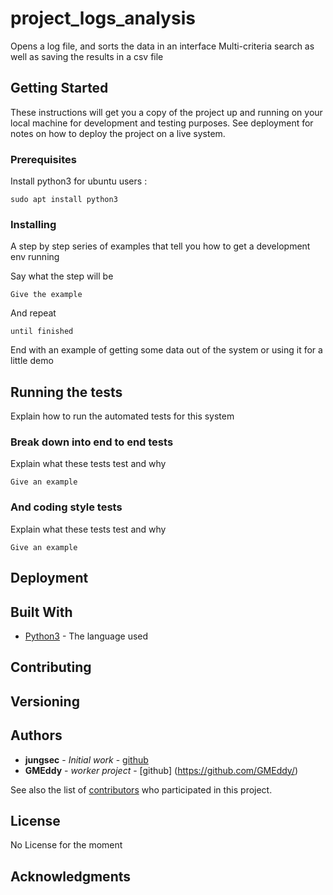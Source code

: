 # project_logs_analysis

Opens a log file, and sorts the data in an interface
Multi-criteria search as well as saving the results in a csv file

## Getting Started

These instructions will get you a copy of the project up and running on your local machine for development and testing purposes. See deployment for notes on how to deploy the project on a live system.

### Prerequisites

Install python3 for ubuntu users :

```
sudo apt install python3
```

### Installing

A step by step series of examples that tell you how to get a development env running

Say what the step will be

```
Give the example
```

And repeat

```
until finished
```

End with an example of getting some data out of the system or using it for a little demo

## Running the tests

Explain how to run the automated tests for this system

### Break down into end to end tests

Explain what these tests test and why

```
Give an example
```

### And coding style tests

Explain what these tests test and why

```
Give an example
```

## Deployment



## Built With

* [Python3](https://docs.python.org/3.7/) - The language used


## Contributing



## Versioning

 

## Authors

* **jungsec** - *Initial work* - [github](https://github.com/jungsec/)
* **GMEddy**  - *worker project* - [github] (https://github.com/GMEddy/)


See also the list of [contributors](https://github.com/jungsec/project_logs_analysis/graphs/contributors) who participated in this project.

## License

No License for the moment

## Acknowledgments

